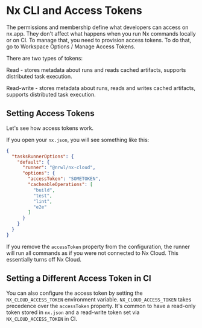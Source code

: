 # Nx CLI and Access Tokens 
The permissions and membership define what developers can access on nx.app. They don't affect what happens when you run Nx commands locally or on CI. To manage that, you need to provision access tokens. To do that, go to Workspace Options / Manage Access Tokens.

There are two types of tokens:

Read - stores metadata about runs and reads cached artifacts, supports distributed task execution.

Read-write - stores metadata about runs, reads and writes cached artifacts, supports distributed task execution.

## Setting Access Tokens
Let's see how access tokens work.

If you open your `nx.json`, you will see something like this:

```json
{
  "tasksRunnerOptions": {
    "default": {
      "runner": "@nrwl/nx-cloud",
      "options": {
        "accessToken": "SOMETOKEN",
        "cacheableOperations": [
          "build",
          "test",
          "lint",
          "e2e"
        ]
      }
    }
  }
}
```

If you remove the `accessToken` property from the configuration, the runner will run all commands as if you were not connected to Nx Cloud. This essentially turns off Nx Cloud.

## Setting a Different Access Token in CI
You can also configure the access token by setting the `NX_CLOUD_ACCESS_TOKEN` environment variable. `NX_CLOUD_ACCESS_TOKEN` takes precedence over the `accessToken` property. It's common to have a read-only token stored in `nx.json` and a read-write token set via `NX_CLOUD_ACCESS_TOKEN` in CI.
